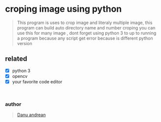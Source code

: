 # croping image using python

> This program is uses to crop image and literaly multiple image, this program can build auto directory name and number croping you can use this for many image , dont forget using python 3 to up to running a program because any script get error because is different python version

## related
- [x] python 3
- [x] opencv 
- [x] your favorite code editor
<br>

### author
> <a href="https://me-danuandrean.github.io">Danu andrean</a>
